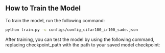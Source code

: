 ## How to Train the Model

To train the model, run the following command:
```bash
python train.py -c configs/config_cifar100_ir100_sade.json
```
After training, you can test the model by using the following command, replacing checkpoint_path with the path to your saved model checkpoint:
